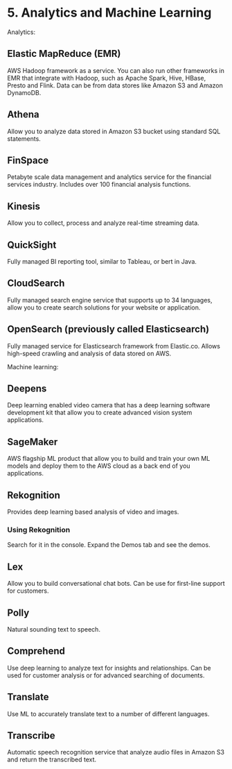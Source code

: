 # 5. Analytics and Machine Learning

Analytics: 

## Elastic MapReduce (EMR)
AWS Hadoop framework as a service. You can also run other frameworks in EMR that integrate with Hadoop, such as Apache Spark, Hive, HBase, Presto and Flink. Data can be from data stores like Amazon S3 and Amazon DynamoDB. 

## Athena
Allow you to analyze data stored in Amazon S3 bucket using standard SQL statements. 

## FinSpace
Petabyte scale data management and analytics service for the financial services industry. Includes over 100 financial analysis functions. 

## Kinesis
Allow you to collect, process and analyze real-time streaming data. 

## QuickSight
Fully managed BI reporting tool, similar to Tableau, or bert in Java. 

## CloudSearch
Fully managed search engine service that supports up to 34 languages, allow you to create search solutions for your website or application. 

## OpenSearch (previously called Elasticsearch)
Fully managed service for Elasticsearch framework from Elastic.co. Allows high-speed crawling and analysis of data stored on AWS. 

Machine learning: 

## Deepens
Deep learning enabled video camera that has a deep learning software development kit that allow you to create advanced vision system applications. 

## SageMaker
AWS flagship ML product that allow you to build and train your own ML models and deploy them to the AWS cloud as a back end of you applications. 

## Rekognition
Provides deep learning based analysis of video and images.

### Using Rekognition
Search for it in the console. Expand the Demos tab and see the demos. 

## Lex
Allow you to build conversational chat bots. Can be use for first-line support for customers. 

## Polly
Natural sounding text to speech. 

## Comprehend
Use deep learning to analyze text for insights and relationships. Can be used for customer analysis or for advanced searching of documents. 

## Translate
Use ML to accurately translate text to a number of different languages. 

## Transcribe
Automatic speech recognition service that analyze audio files in Amazon S3 and return the transcribed text. 






















